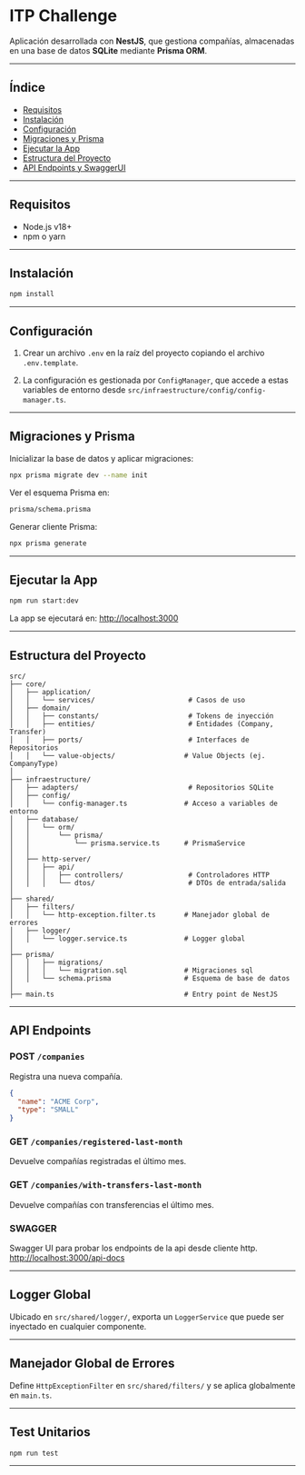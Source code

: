 # ITP Challenge

Aplicación desarrollada con **NestJS**, que gestiona compañías, almacenadas en una base de datos **SQLite** mediante **Prisma ORM**.

---

## Índice

- [Requisitos](#requisitos)
- [Instalación](#instalación)
- [Configuración](#configuración)
- [Migraciones y Prisma](#migraciones-y-prisma)
- [Ejecutar la App](#ejecutar-la-app)
- [Estructura del Proyecto](#estructura-del-proyecto)
- [API Endpoints y SwaggerUI](#api-endpoints)

---

## Requisitos

- Node.js v18+
- npm o yarn

---

## Instalación

```bash
npm install
```

---

## Configuración

1. Crear un archivo `.env` en la raíz del proyecto copiando el archivo `.env.template`.

2. La configuración es gestionada por `ConfigManager`, que accede a estas variables de entorno desde `src/infraestructure/config/config-manager.ts`.

---

## Migraciones y Prisma

Inicializar la base de datos y aplicar migraciones:

```bash
npx prisma migrate dev --name init
```

Ver el esquema Prisma en:
```bash
prisma/schema.prisma
```

Generar cliente Prisma:
```bash
npx prisma generate
```

---

## Ejecutar la App

```bash
npm run start:dev
```

La app se ejecutará en: [http://localhost:3000](http://localhost:3000)

---

## Estructura del Proyecto

```
src/
├── core/
│   ├── application/
│   │   └── services/                       # Casos de uso
│   ├── domain/
│   │   ├── constants/                      # Tokens de inyección
│   │   ├── entities/                       # Entidades (Company, Transfer)
│   │   ├── ports/                          # Interfaces de Repositorios
│   │   └── value-objects/                 # Value Objects (ej. CompanyType)
│
├── infraestructure/
│   ├── adapters/                           # Repositorios SQLite
│   ├── config/
│   │   └── config-manager.ts              # Acceso a variables de entorno
│   ├── database/
│   │   └── orm/
│   │       └── prisma/
│   │           └── prisma.service.ts      # PrismaService
│   │           
│   ├── http-server/
│   │   ├── api/
│   │   │   ├── controllers/                # Controladores HTTP
│   │   │   └── dtos/                       # DTOs de entrada/salida
│
├── shared/
│   ├── filters/
│   │   └── http-exception.filter.ts       # Manejador global de errores
│   ├── logger/
│   │   └── logger.service.ts              # Logger global
│
├── prisma/
│   │   ├── migrations/
│   │   │   └── migration.sql              # Migraciones sql
│   │   └── schema.prisma                  # Esquema de base de datos
│
├── main.ts                                # Entry point de NestJS
```

---

## API Endpoints

### POST `/companies`
Registra una nueva compañía.
```json
{
  "name": "ACME Corp",
  "type": "SMALL"
}
```

### GET `/companies/registered-last-month`
Devuelve compañías registradas el último mes.


### GET `/companies/with-transfers-last-month`
Devuelve compañías con transferencias el último mes.

### SWAGGER
Swagger UI para probar los endpoints de la api desde cliente http.
[http://localhost:3000/api-docs](http://localhost:3000/api-docs)

---

## Logger Global
Ubicado en `src/shared/logger/`, exporta un `LoggerService` que puede ser inyectado en cualquier componente.

---

## Manejador Global de Errores
Define `HttpExceptionFilter` en `src/shared/filters/` y se aplica globalmente en `main.ts`.

---

## Test Unitarios
```bash
npm run test
```
---

